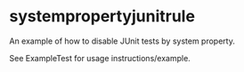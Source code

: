 # systempropertyjunitrule
An example of how to disable JUnit tests by system property.

See ExampleTest for usage instructions/example.
